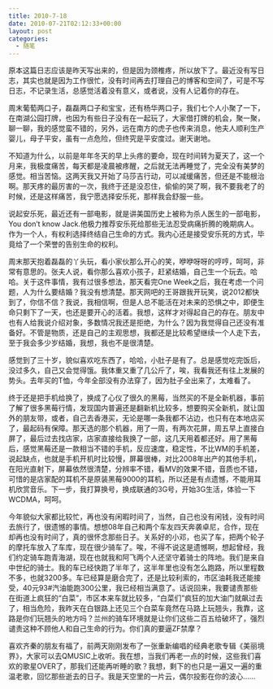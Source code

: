 ```yaml
---
title: 2010-7-18
date: 2010-07-21T02:12:33+00:00
layout: post
categories:
  - 随笔
---
```


原本这篇日志应该是昨天写出来的，但是因为颈椎疼，所以放下了。最近没有写日志，其实也就是因为工作很忙，没有时间再去打理自己的博客和空间了，可是不写日志，不记录生活，总感觉活着没有意义，或者说，没有人记着你的存在。

周末葡萄两口子，磊磊两口子和宝宝，还有杨华两口子，我们七个人小聚了一下，在南湖公园打牌，也因为有些日子没有在一起玩了，大家借打牌的机会，聚一聚，聊一聊，我的感觉蛮不错的，另外，远在南方的虎子也传来消息，他夫人顺利生产婴儿，母子平安，虽有一点危险，但终究是平安度过。谢天谢地。

不知道为什么，以前是年年冬天的早上头疼的要命，现在时间转为夏天了，这一个月来，我极度痛苦，每天都是凌晨被疼醒，之后就无法再睡觉了，完全没有美梦的感觉。相当苦恼。这两天我又开始了马莎吉行动，可以减缓痛苦，但还是不能根治啊。那天疼的最厉害的一次，我终于还是没忍住，偷偷的哭了啊，我不要我老了的时候，还是这样痛苦，我宁愿选择安乐死，那样我会舒服一些。

说起安乐死，最近还有一部电影，就是讲美国历史上被称为杀人医生的一部电影，You don’t know Jack.他极力推荐安乐死给那些无法忍受病痛折腾的晚期病人。作为一个人，有权利选择终结自己生命的方式。我内心还是接受安乐死的方式，毕竟给了一个荣誉的告别生命的权利。

周末那天抱着磊磊的丫头玩，看小家伙那么开心的笑，咿咿呀呀的哼哼，呵呵，非常有意思的。张夫人说，看你那么喜欢小孩子，赶紧结婚，自己生一个玩去。哈哈。关于这件事情，我有过很多想法，那天看完One Week之后，我在考虑一个问题，人为什么要结婚？我没有想清楚。那天网吧的王哥跟我开玩笑，说2012都快到了，你信不信？我说，我相信啊，但是人总不能活在对未来的恐惧之中，即便生命只剩下了一天，也还是要开心的活着。我想，这样才对得起自己的存在。朋友中也有人给我说介绍对象，多数情况我还是拒绝，为什么？因为我觉得自己还没有准备好。不管是物质，还是自己的主观思想，我都还是比较希望继续一个人走下去，至于我会多少岁结婚，我想，我也不是很清楚。
<!--more-->
感觉到了三十岁，貌似喜欢吃东西了，哈哈，小肚子是有了。总是感觉吃完饭后，没过多久，自己又会觉得饿。我体重又重了几公斤了，唉，我看我还有往上发展的势头。去年买的T恤，今年全部没有办法穿了，因为肚子全出来了，太难看了。

终于还是把手机给换了，换成了心仪了很久的黑莓，当然买的不是全新机器，事前了解了很多黑莓行情，发现国内普遍还是翻新机比较多，想要购买全新机，就让国外的朋友带，或者，自己去香港买，无论是哪一条我都不沾边，也只有在本地店买了，最起码有保障。那天选的那个机器，用了一周，有两次花屏，周五早上直接白屏了，最后过去找店家，店家直接给我换了一部，这几天用着都还好。用了黑莓后，感觉黑莓还是一款相当不错的手机，反应速度，稳定性，不比WM的手机差，说起缺点，也就是手机开机时比较慢，屏幕很棒，对比2008年出产的其他手机，在阳光直射下，屏幕依然很清楚，分辨率不错，看MV的效果不错，音质也不错，可惜的是店家配的耳机不是原装黑莓9000的耳机，所以还是有点遗憾，不能用耳机欣赏音乐。下一步，我打算换号，换成联通的3G号，开始3G生活，体验一下WCDMA，呵呵。

今年貌似大家都比较忙，再也没有闲暇时间了，当然，自己也没有闲钱，没有时间去旅行了，很遗憾的事情。想想08年自己和两个车友四天奔袭卓尼，合作，现在却再也没有时间了，真的很怀念那些日子。关系好的小邓，也买了车，把两个轮子的摩托车放入了车库，现在很少骑车了。唉，不得不说这是遗憾啊，想起曾经，我们约定骑车跑青海湖，现在也就我和阿飞两个人还坚守着骑士的阵地。我们是来自中世纪的骑士。我的车已经快跑了半年了，这半年里也没有怎么跑路，所以里程数不多，也就3200多。车已经算是磨合完了，还是比较利索的，市区油耗我还能接受，40元93#汽油能跑300公里，我已经相当满意了。话说回来，我要谴责那些在街道上疯狂的“白菜”，市区本来车就比较多，“白菜们”疯狂的加大油门就飙过去了，相当危险，我昨天在白银路上还见三个白菜车竟然在马路上玩翘头，我靠，这路是你们玩翘头的地方吗？兰州的骑车环境就是让你们这些二百五给破坏了，强烈谴责这种不顾他人和自己生命的行为。你们真的要逼ZF禁摩？

喜欢齐秦的朋友有福了，前两天刚刚发布了一张重新编唱的经典老歌专辑《美丽境界》，大家可以去QMUSIC上收听。我在想，当我们再老一点的时候，这些我们喜欢的歌星OVER了，那我们还能再听睡的歌？我想，剩下的也只是一遍又一遍的重温老歌，回忆那些逝去的日子。我是天空里的一片云，偶尔投影在你的波心……